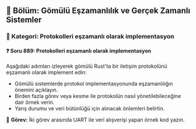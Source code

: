 ## 📘 Bölüm: Gömülü Eşzamanlılık ve Gerçek Zamanlı Sistemler  
### 🔹 Kategori: Protokolleri eşzamanlı olarak implementasyon  
#### ❓ Soru 889: Protokolleri eşzamanlı olarak implementasyon

Aşağıdaki adımları izleyerek gömülü Rust'ta bir iletişim protokolünü eşzamanlı olarak implement edin:

- Gömülü sistemlerde protokol implementasyonunda eşzamanlılığın önemini açıklayın.
- Birden fazla görev veya kesme ile protokolün nasıl yönetilebileceğine dair örnek verin.
- Yarış durumu ve veri bütünlüğü için alınacak önlemleri belirtin.

🔧 **Görev:** İki görev arasında UART ile veri alışverişi yapan örnek kod yazın.
